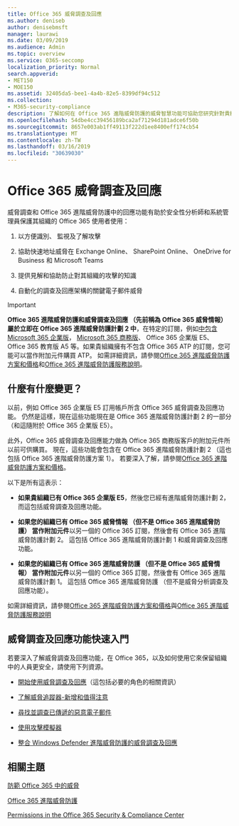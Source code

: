 ```yaml
---
title: Office 365 威脅調查及回應
ms.author: deniseb
author: denisebmsft
manager: laurawi
ms.date: 03/09/2019
ms.audience: Admin
ms.topic: overview
ms.service: O365-seccomp
localization_priority: Normal
search.appverid:
- MET150
- MOE150
ms.assetid: 32405da5-bee1-4a4b-82e5-8399df94c512
ms.collection:
- M365-security-compliance
description: 了解如何在 Office 365 進階威脅防護的威脅智慧功能可協助您研究針對貴組織的潛在威脅、 回應惡意程式碼、 網路釣魚和其他 Office 365 已經偵測出代表您的攻擊，搜尋的威脅指標。
ms.openlocfilehash: 54dbe4cc39456189bca2af71294d181adce6f50b
ms.sourcegitcommit: 8657e003ab1ff49113f222d1ee8400eff174cb54
ms.translationtype: MT
ms.contentlocale: zh-TW
ms.lasthandoff: 03/16/2019
ms.locfileid: "30639030"
---
```

# <a name="office-365-threat-investigation-and-response"></a>Office 365 威脅調查及回應

威脅調查和 Office 365 進階威脅防護中的回應功能有助於安全性分析師和系統管理員保護其組織的 Office 365 使用者使用：
  
1. 以方便識別、 監視及了解攻擊
    
2. 協助快速地址威脅在 Exchange Online、 SharePoint Online、 OneDrive for Business 和 Microsoft Teams
    
3. 提供見解和協助防止對其組織的攻擊的知識

4. 自動化的調查及回應架構的關鍵電子郵件威脅
    
> [!IMPORTANT]
> **Office 365 進階威脅防護和威脅調查及回應 （先前稱為 Office 365 威脅情報） 屬於立即在 Office 365 進階威脅防護計劃 2 中**，在特定的訂閱，例如[中包含Microsoft 365 企業版](https://www.microsoft.com/microsoft-365/enterprise/home)， [Microsoft 365 商務版](https://www.microsoft.com/microsoft-365/business)、 Office 365 企業版 E5、 Office 365 教育版 A5 等。如果貴組織擁有不包含 Office 365 ATP 的訂閱，您可能可以當作附加元件購買 ATP。 如需詳細資訊，請參閱[Office 365 進階威脅防護方案和價格](https://products.office.com/exchange/advance-threat-protection)和[Office 365 進階威脅防護服務說明](https://docs.microsoft.com/office365/servicedescriptions/office-365-advanced-threat-protection-service-description#whats-new-in-office-365-advanced-threat-protection-atp)。 
  
## <a name="whats-changing"></a>什麼有什麼變更？

以前，例如 Office 365 企業版 E5 訂用帳戶所含 Office 365 威脅調查及回應功能。 仍然是這樣，現在這些功能現在是 Office 365 進階威脅防護計劃 2 的一部分 （和這隨附於 Office 365 企業版 E5）。 

此外，Office 365 威脅調查及回應能力做為 Office 365 商務版客戶的附加元件所以前可供購買。 現在，這些功能會包含在 Office 365 進階威脅防護計劃 2 （這也包括 Office 365 進階威脅防護方案 1）。 若要深入了解，請參閱[Office 365 進階威脅防護方案和價格](https://products.office.com/exchange/advance-threat-protection)。

以下是所有這表示：

- **如果貴組織已有 Office 365 企業版 E5**，然後您已經有進階威脅防護計劃 2，而這包括威脅調查及回應功能。

- **如果您的組織已有 Office 365 威脅情報 （但不是 Office 365 進階威脅防護） 當作附加元件**以另一個的 Office 365 訂閱，然後會有 Office 365 進階威脅防護計劃 2。 這包括 Office 365 進階威脅防護計劃 1 和威脅調查及回應功能。 

- **如果您的組織已有 Office 365 進階威脅防護 （但不是 Office 365 威脅情報） 當作附加元件**以另一個的 Office 365 訂閱，然後會有 Office 365 進階威脅防護計劃 1。 這包括 Office 365 進階威脅防護 （但不是威脅分析調查及回應功能）。

如需詳細資訊，請參閱[Office 365 進階威脅防護方案和價格](https://products.office.com/exchange/advance-threat-protection)與[Office 365 進階威脅防護服務說明](https://docs.microsoft.com/office365/servicedescriptions/office-365-advanced-threat-protection-service-description#whats-new-in-office-365-advanced-threat-protection-atp)

## <a name="get-started-with-threat-investigation-and-response-capabilities"></a>威脅調查及回應功能快速入門

若要深入了解威脅調查及回應功能，在 Office 365，以及如何使用它來保留組織中的人員更安全，請使用下列資源。
  
- [開始使用威脅調查及回應](get-started-with-ti.md)（這包括必要的角色的相關資訊） 
    
- [了解威脅追蹤器-新增和值得注意](threat-trackers.md)
    
- [尋找並調查已傳遞的惡意電子郵件](investigate-malicious-email-that-was-delivered.md)
    
- [使用攻擊模擬器](attack-simulator.md)
    
- [整合 Windows Defender 進階威脅防護的威脅調查及回應](integrate-office-365-ti-with-wdatp.md)
    
## <a name="related-topics"></a>相關主題

[防範 Office 365 中的威脅](protect-against-threats.md)
  
[Office 365 進階威脅防護](office-365-atp.md)
  
[Permissions in the Office 365 Security &amp; Compliance Center](permissions-in-the-security-and-compliance-center.md)
 
